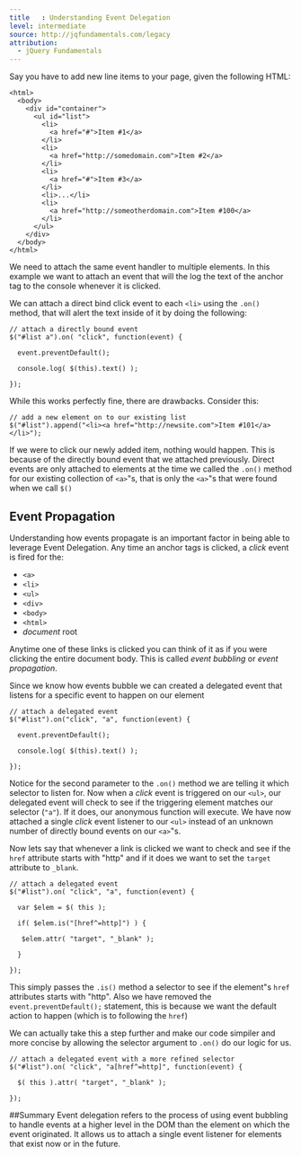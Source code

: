 ```yaml
---
title   : Understanding Event Delegation
level: intermediate
source: http://jqfundamentals.com/legacy
attribution: 
  - jQuery Fundamentals
---
```


Say you have to add new line items to your page, given the following HTML:
```
<html>
  <body>
    <div id="container">
      <ul id="list">
        <li>
          <a href="#">Item #1</a>
        </li>
        <li>
          <a href="http://somedomain.com">Item #2</a>
        </li>
        <li>
          <a href="#">Item #3</a>
        </li>
        <li>...</li>
        <li>
          <a href="http://someotherdomain.com">Item #100</a>
        </li>
      </ul>
    </div>
  </body>
</html>
```

We need to attach the same event handler to multiple elements.  In this example we want to attach an event that will the log the text of the anchor tag to the console whenever it is clicked.

We can attach a direct bind click event to each `<li>` using the `.on()` method, that will alert the text inside of it by doing the following:
```
// attach a directly bound event
$("#list a").on( "click", function(event) {

  event.preventDefault();

  console.log( $(this).text() );

});
```

While this works perfectly fine, there are drawbacks.  Consider this:
```
// add a new element on to our existing list
$("#list").append("<li><a href="http://newsite.com">Item #101</a></li>");
```
If we were to click our newly added item, nothing would happen.  This is because of the directly bound event that we attached previously.  Direct events are only attached to elements at the time we called the `.on()` method for our existing collection of `<a>`"s, that is only the `<a>`"s that were found when we call `$()`

## Event Propagation
Understanding how events propagate is an important factor in being able to leverage Event Delegation.  Any time an anchor tags is clicked, a *click* event is fired for the:

* `<a>`
* `<li>`
* `<ul>`
* `<div>`
* `<body>`
* `<html>`
* *document* root

Anytime one of these links is clicked you can think of it as if you were clicking the entire document body.  This is called *event bubbling* or *event propagation*.

Since we know how events bubble we can created a delegated event that listens for a specific event to happen on our element
```
// attach a delegated event
$("#list").on("click", "a", function(event) {

  event.preventDefault();

  console.log( $(this).text() );

});
```
Notice for the second parameter to the `.on()` method we are telling it which selector to listen for.  Now when a *click* event is triggered on our `<ul>`, our delegated event will check to see if the triggering element matches our selector (`"a"`).  If it does, our anonymous function will execute. We have now attached a single *click* event listener to our `<ul>` instead of an unknown number of directly bound events on our `<a>`"s.

Now lets say that whenever a link is clicked we want to check and see if the `href` attribute starts with "http" and if it does we want to set the `target` attribute to `_blank`.
```
// attach a delegated event
$("#list").on( "click", "a", function(event) {

  var $elem = $( this );

  if( $elem.is("[href^=http]") ) {

   $elem.attr( "target", "_blank" );

  }

});
```
This simply passes the `.is()` method a selector to see if the element"s `href` attributes starts with "http".  Also we have removed the `event.preventDefault();` statement, this is because we want the default action to happen (which is to following the `href`)

We can actually take this a step further and make our code simpiler and more concise by allowing the selector argument to `.on()` do our logic for us.
```
// attach a delegated event with a more refined selector
$("#list").on( "click", "a[href^=http]", function(event) {

  $( this ).attr( "target", "_blank" );

});
```

##Summary
Event delegation refers to the process of using event bubbling to handle events at a higher level in the DOM than the element on which the event originated.  It allows us to attach a single event listener for elements that exist now or in the future.
